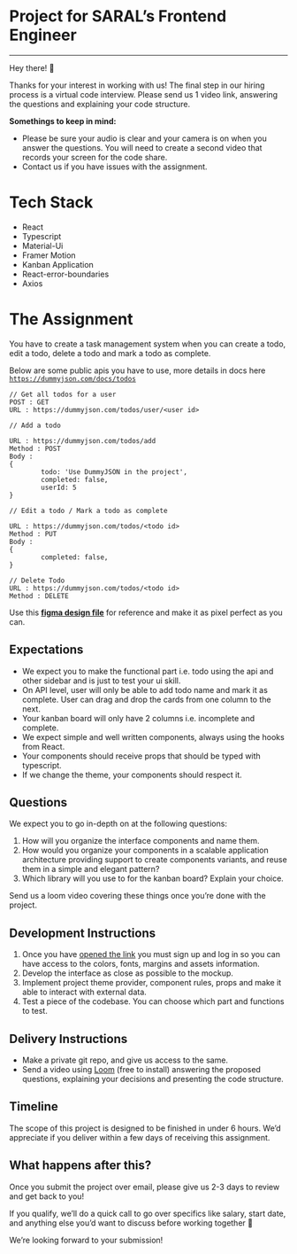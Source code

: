 # Project for SARAL’s Frontend Engineer

---

Hey there! 👋 

Thanks for your interest in working with us! The final step in our hiring process is a virtual code interview.  Please send us 1 video link, answering the questions and explaining your code structure.

**Somethings to keep in mind:**

- Please be sure your audio is clear and your camera is on when you answer the questions. You will need to create a second video that records your screen for the code share.
- Contact us if you have issues with the assignment.

# Tech Stack 
- React
- Typescript
- Material-Ui
- Framer Motion
- Kanban Application
- React-error-boundaries
- Axios

# The Assignment

You have to create a task management system when you can create a todo, edit a todo, delete a todo and mark a todo as complete.

Below are some public apis you have to use, more details in docs here [`https://dummyjson.com/docs/todos`](https://dummyjson.com/docs/todos)

```
// Get all todos for a user
POST : GET
URL : https://dummyjson.com/todos/user/<user id>

// Add a todo

URL : https://dummyjson.com/todos/add
Method : POST
Body : 
{
		todo: 'Use DummyJSON in the project',
		completed: false,
		userId: 5
}

// Edit a todo / Mark a todo as complete

URL : https://dummyjson.com/todos/<todo id>
Method : PUT
Body :
{
		completed: false,
}

// Delete Todo
URL : https://dummyjson.com/todos/<todo id>
Method : DELETE

```

Use this [**figma design file**](https://www.figma.com/file/6qJ3qC3mhk8VZd1vJVAEgy/Clean-Kanban-Todo-(Community)?type=design&node-id=0-1&mode=design&t=6O9DI1ZK7so7rrQW-0) for reference and make it as pixel perfect as you can. 

## Expectations

- We expect you to make the functional part i.e. todo using the api and other sidebar and is just to test your ui skill.
- On API level, user will only be able to add todo name and mark it as complete. User can drag and drop the cards from one column to the next.
- Your kanban board will only have 2 columns i.e. incomplete and complete.
- We expect simple and well written components, always using the hooks from React.
- Your components should receive props that should be typed with typescript.
- If we change the theme, your components should respect it.

## Questions

We expect you to go in-depth on at the following questions:

1. How will you organize the interface components and name them.
2. How would you organize your components in a scalable application architecture providing support to create components variants, and reuse them in a simple and elegant pattern?
3. Which library will you use to for the kanban board? Explain your choice.

Send us a loom video covering these things once you’re done with the project.

## Development Instructions

1. Once you have [opened the link](https://www.figma.com/file/6qJ3qC3mhk8VZd1vJVAEgy/Clean-Kanban-Todo-(Community)?type=design&node-id=0-1&mode=design&t=6O9DI1ZK7so7rrQW-0) you must sign up and log in so you can have access to the colors, fonts, margins and assets information.
2. Develop the interface as close as possible to the mockup.
3. Implement project theme provider, component rules, props and make it able to interact with external data.
4. Test a piece of the codebase. You can choose which part and functions to test.

## Delivery Instructions

- Make a private git repo, and give us access to the same.
- Send a video using [Loom](https://www.loom.com/) (free to install) answering the proposed questions, explaining your decisions and presenting the code structure.

## Timeline

The scope of this project is designed to be finished in under 6 hours. We’d appreciate if you deliver within a few days of receiving this assignment. 

## What happens after this?

Once you submit the project over email, please give us 2-3 days to review and get back to you! 

If you qualify, we’ll do a quick call to go over specifics like salary, start date, and anything else you’d want to discuss before working together 🙂

We’re looking forward to your submission!